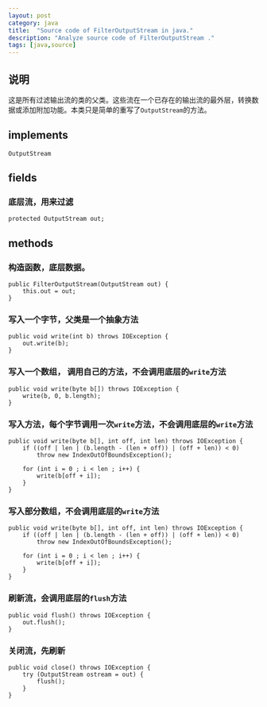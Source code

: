 ```yaml
---
layout: post
category: java
title:  "Source code of FilterOutputStream in java."
description: "Analyze source code of FilterOutputStream ."
tags: [java,source]
---
```


## 说明

这是所有过滤输出流的类的父类。这些流在一个已存在的输出流的最外层，转换数据或添加附加功能。本类只是简单的重写了`OutputStream`的方法。

## implements

```
OutputStream
```

## fields

### 底层流，用来过滤

```
protected OutputStream out;
```

## methods

### 构造函数，底层数据。

```
public FilterOutputStream(OutputStream out) {
    this.out = out;
}
```

### 写入一个字节，父类是一个抽象方法

```
public void write(int b) throws IOException {
    out.write(b);
}
```
### 写入一个数组， 调用自己的方法，不会调用底层的`write`方法

```
public void write(byte b[]) throws IOException {
    write(b, 0, b.length);
}
```

### 写入方法，每个字节调用一次`write`方法，不会调用底层的`write`方法

```
public void write(byte b[], int off, int len) throws IOException {
    if ((off | len | (b.length - (len + off)) | (off + len)) < 0)
        throw new IndexOutOfBoundsException();

    for (int i = 0 ; i < len ; i++) {
        write(b[off + i]);
    }
}
```

### 写入部分数组，不会调用底层的`write`方法

```
public void write(byte b[], int off, int len) throws IOException {
    if ((off | len | (b.length - (len + off)) | (off + len)) < 0)
        throw new IndexOutOfBoundsException();

    for (int i = 0 ; i < len ; i++) {
        write(b[off + i]);
    }
}
```

### 刷新流，会调用底层的`flush`方法

```
public void flush() throws IOException {
    out.flush();
}
```

### 关闭流，先刷新

```
public void close() throws IOException {
    try (OutputStream ostream = out) {
        flush();
    }
}
```